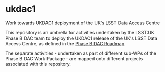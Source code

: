 # ukdac1
Work towards UKDAC1 deployment of the UK's LSST Data Access Centre

This repository is an umbrella for activities undertaken by the LSST:UK Phase B DAC team to deploy the UKDAC1 release of the UK's LSST Data Access Centre, as defined in the [Phase B DAC Roadmap](https://lsst-uk.atlassian.net/wiki/spaces/LUSC/pages/921337857/Phase+B+DAC+Roadmap).

The separate activities - undertaken as part of different sub-WPs of the Phase B DAC Work Package - are mapped onto different projects associated with this repository. 
